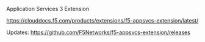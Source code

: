 Application Services 3 Extension


https://clouddocs.f5.com/products/extensions/f5-appsvcs-extension/latest/

Updates: https://github.com/F5Networks/f5-appsvcs-extension/releases
